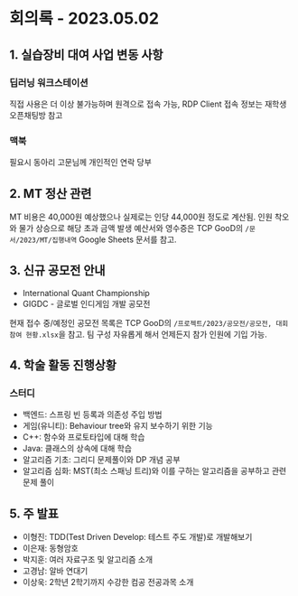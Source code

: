 # 회의록 - 2023.05.02
## 1. 실습장비 대여 사업 변동 사항
### 딥러닝 워크스테이션
직접 사용은 더 이상 불가능하며 원격으로 접속 가능, RDP Client 접속 정보는 재학생 오픈채팅방 참고

### 맥북
필요시 동아리 고문님께 개인적인 연락 당부

## 2. MT 정산 관련
MT 비용은 40,000원 예상했으나 실제로는 인당 44,000원 정도로 계산됨. 인원 착오와 물가 상승으로 해당 초과 금액 발생
예산서와 영수증은 TCP GooD의 `/문서/2023/MT/집행내역` Google Sheets 문서를 참고.

## 3. 신규 공모전 안내
* International Quant Championship
* GIGDC - 글로벌 인디게임 개발 공모전

현재 접수 중/예정인 공모전 목록은 TCP GooD의 `/프로젝트/2023/공모전/공모전, 대회참여 현황.xlsx`을 참고. 팀 구성 자유롭게 해서 언제든지 참가 인원에 기입 가능.

## 4. 학술 활동 진행상황
### 스터디
* 백엔드: 스프링 빈 등록과 의존성 주입 방법
* 게임(유니티): Behaviour tree와 유지 보수하기 위한 기능
* C++: 함수와 프로토타입에 대해 학습
* Java: 클래스의 상속에 대해 학습
* 알고리즘 기초: 그리디 문제풀이와 DP 개념 공부
* 알고리즘 심화: MST(최소 스패닝 트리)와 이를 구하는 알고리즘을 공부하고 관련 문제 풀이

## 5. 주 발표
* 이형진: TDD(Test Driven Develop: 테스트 주도 개발)로 개발해보기
* 이은재: 동형암호
* 박지훈: 여러 자료구조 및 알고리즘 소개
* 고경남: 알바 연대기
* 이상욱: 2학년 2학기까지 수강한 컴공 전공과목 소개
